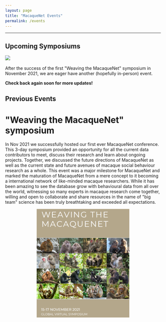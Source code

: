 ```yaml
---
layout: page
title: "MacaqueNet Events"
permalink: /events
---
```

***

## Upcoming Symposiums

<span class="image left"><img src="/assets/images/toque.png" width="50%"/></span>

After the success of the first "Weaving the MacaqueNet" symposium in November 2021, we are eager have another (hopefully in-person) event.

<strong>Check back again soon for more updates!</strong>


## Previous Events

# "Weaving the MacaqueNet" symposium
In Nov 2021 we successfully hosted our first ever MacaqueNet conference. This 3-day symposium provided an opportunity for all the current data contributors to meet, discuss their research and learn about ongoing projects. Together, we discussed the future directions of MacaqueNet as well as the current state and future avenues of macaque social behaviour research as a whole. This event was a major milestone for MacaqueNet and marked the maturation of MacaqueNet from a mere concept to it becoming a international network of like-minded macaque researchers. While it has been amazing to see the database grow with behavioural data from all over the world, witnessing so many experts in macaque research come together, willing and open to collaborate and share resources in the name of "big team" science has been truly breathtaking and exceeded all expectations.
<div style="text-align:center"><img class="image" src="/assets/images/symposium.png" width="300"/></div><br/>




